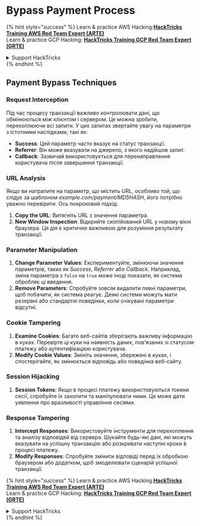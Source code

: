 # Bypass Payment Process

{% hint style="success" %}
Learn & practice AWS Hacking:<img src="/.gitbook/assets/arte.png" alt="" data-size="line">[**HackTricks Training AWS Red Team Expert (ARTE)**](https://training.hacktricks.xyz/courses/arte)<img src="/.gitbook/assets/arte.png" alt="" data-size="line">\
Learn & practice GCP Hacking: <img src="/.gitbook/assets/grte.png" alt="" data-size="line">[**HackTricks Training GCP Red Team Expert (GRTE)**<img src="/.gitbook/assets/grte.png" alt="" data-size="line">](https://training.hacktricks.xyz/courses/grte)

<details>

<summary>Support HackTricks</summary>

* Check the [**subscription plans**](https://github.com/sponsors/carlospolop)!
* **Join the** 💬 [**Discord group**](https://discord.gg/hRep4RUj7f) or the [**telegram group**](https://t.me/peass) or **follow** us on **Twitter** 🐦 [**@hacktricks\_live**](https://twitter.com/hacktricks\_live)**.**
* **Share hacking tricks by submitting PRs to the** [**HackTricks**](https://github.com/carlospolop/hacktricks) and [**HackTricks Cloud**](https://github.com/carlospolop/hacktricks-cloud) github repos.

</details>
{% endhint %}

## Payment Bypass Techniques

### Request Interception
Під час процесу транзакції важливо контролювати дані, що обмінюються між клієнтом і сервером. Це можна зробити, перехоплюючи всі запити. У цих запитах звертайте увагу на параметри з істотними наслідками, такі як:

- **Success**: Цей параметр часто вказує на статус транзакції.
- **Referrer**: Він може вказувати на джерело, з якого надійшов запит.
- **Callback**: Зазвичай використовується для перенаправлення користувача після завершення транзакції.

### URL Analysis
Якщо ви натрапите на параметр, що містить URL, особливо той, що слідує за шаблоном _example.com/payment/MD5HASH_, його потрібно уважно перевірити. Ось покроковий підхід:

1. **Copy the URL**: Витягніть URL з значення параметра.
2. **New Window Inspection**: Відкрийте скопійований URL у новому вікні браузера. Ця дія є критично важливою для розуміння результату транзакції.

### Parameter Manipulation
1. **Change Parameter Values**: Експериментуйте, змінюючи значення параметрів, таких як _Success_, _Referrer_ або _Callback_. Наприклад, зміна параметра з `false` на `true` може іноді показати, як система обробляє ці введення.
2. **Remove Parameters**: Спробуйте зовсім видалити певні параметри, щоб побачити, як система реагує. Деякі системи можуть мати резервні або стандартні поведінки, коли очікувані параметри відсутні.

### Cookie Tampering
1. **Examine Cookies**: Багато веб-сайтів зберігають важливу інформацію в куках. Перевірте ці куки на наявність даних, пов'язаних зі статусом платежу або аутентифікацією користувача.
2. **Modify Cookie Values**: Змініть значення, збережені в куках, і спостерігайте, як змінюється відповідь або поведінка веб-сайту.

### Session Hijacking
1. **Session Tokens**: Якщо в процесі платежу використовуються токени сесії, спробуйте їх захопити та маніпулювати ними. Це може дати уявлення про вразливості управління сесіями.

### Response Tampering
1. **Intercept Responses**: Використовуйте інструменти для перехоплення та аналізу відповідей від сервера. Шукайте будь-які дані, які можуть вказувати на успішну транзакцію або розкривати наступні кроки в процесі платежу.
2. **Modify Responses**: Спробуйте змінити відповіді перед їх обробкою браузером або додатком, щоб змоделювати сценарій успішної транзакції.

{% hint style="success" %}
Learn & practice AWS Hacking:<img src="/.gitbook/assets/arte.png" alt="" data-size="line">[**HackTricks Training AWS Red Team Expert (ARTE)**](https://training.hacktricks.xyz/courses/arte)<img src="/.gitbook/assets/arte.png" alt="" data-size="line">\
Learn & practice GCP Hacking: <img src="/.gitbook/assets/grte.png" alt="" data-size="line">[**HackTricks Training GCP Red Team Expert (GRTE)**<img src="/.gitbook/assets/grte.png" alt="" data-size="line">](https://training.hacktricks.xyz/courses/grte)

<details>

<summary>Support HackTricks</summary>

* Check the [**subscription plans**](https://github.com/sponsors/carlospolop)!
* **Join the** 💬 [**Discord group**](https://discord.gg/hRep4RUj7f) or the [**telegram group**](https://t.me/peass) or **follow** us on **Twitter** 🐦 [**@hacktricks\_live**](https://twitter.com/hacktricks\_live)**.**
* **Share hacking tricks by submitting PRs to the** [**HackTricks**](https://github.com/carlospolop/hacktricks) and [**HackTricks Cloud**](https://github.com/carlospolop/hacktricks-cloud) github repos.

</details>
{% endhint %}
